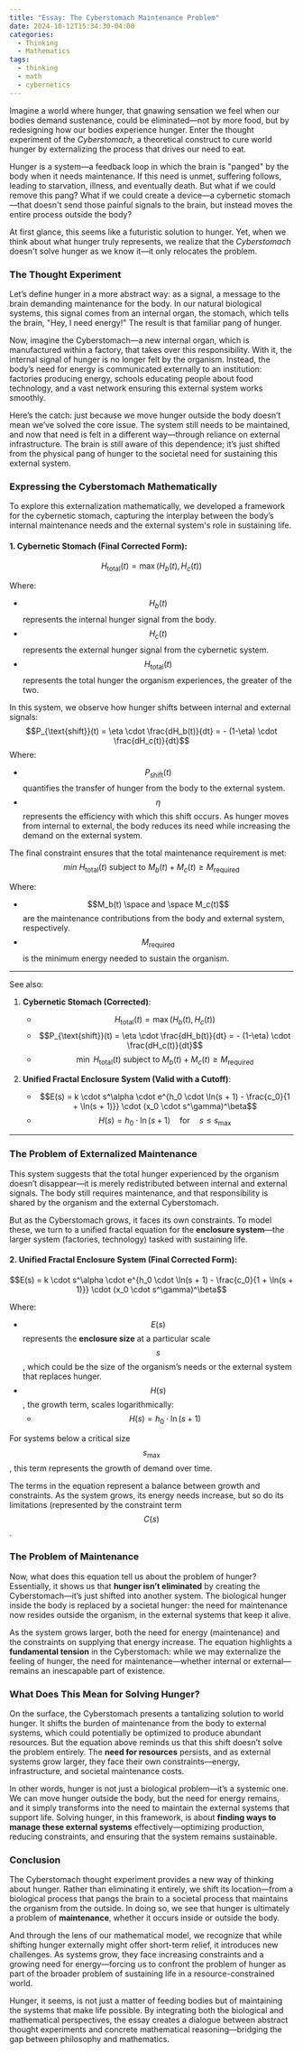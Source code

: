 ```yaml
---
title: "Essay: The Cyberstomach Maintenance Problem"
date: 2024-10-12T15:34:30-04:00
categories:
  - Thinking
  - Mathematics
tags:
  - thinking
  - math
  - cybernetics
---
```


Imagine a world where hunger, that gnawing sensation we feel when our bodies demand sustenance, could be eliminated—not by more food, but by redesigning how our bodies experience hunger. Enter the thought experiment of the *Cyberstomach*, a theoretical construct to cure world hunger by externalizing the process that drives our need to eat.

Hunger is a system—a feedback loop in which the brain is "panged" by the body when it needs maintenance. If this need is unmet, suffering follows, leading to starvation, illness, and eventually death. But what if we could remove this pang? What if we could create a device—a cybernetic stomach—that doesn't send those painful signals to the brain, but instead moves the entire process outside the body?

At first glance, this seems like a futuristic solution to hunger. Yet, when we think about what hunger truly represents, we realize that the *Cyberstomach* doesn't solve hunger as we know it—it only relocates the problem.

### The Thought Experiment

Let’s define hunger in a more abstract way: as a signal, a message to the brain demanding maintenance for the body. In our natural biological systems, this signal comes from an internal organ, the stomach, which tells the brain, "Hey, I need energy!" The result is that familiar pang of hunger.

Now, imagine the Cyberstomach—a new internal organ, which is manufactured within a factory, that takes over this responsibility. With it, the internal signal of hunger is no longer felt by the organism. Instead, the body’s need for energy is communicated externally to an institution: factories producing energy, schools educating people about food technology, and a vast network ensuring this external system works smoothly.

Here’s the catch: just because we move hunger outside the body doesn’t mean we’ve solved the core issue. The system still needs to be maintained, and now that need is felt in a different way—through reliance on external infrastructure. The brain is still aware of this dependence; it’s just shifted from the physical pang of hunger to the societal need for sustaining this external system.

### Expressing the Cyberstomach Mathematically

To explore this externalization mathematically, we developed a framework for the cybernetic stomach, capturing the interplay between the body’s internal maintenance needs and the external system's role in sustaining life.

#### 1. **Cybernetic Stomach (Final Corrected Form)**:
$$H_{\text{total}}(t) = \max(H_b(t), H_c(t))$$

Where:
- $$H_b(t)$$ represents the internal hunger signal from the body.
- $$H_c(t)$$ represents the external hunger signal from the cybernetic system.
- $$H_{\text{total}}(t)$$ represents the total hunger the organism experiences, the greater of the two.

In this system, we observe how hunger shifts between internal and external signals:
$$P_{\text{shift}}(t) = \eta \cdot \frac{dH_b(t)}{dt} = - (1-\eta) \cdot \frac{dH_c(t)}{dt}$$
Where:
- $$P_{\text{shift}}(t)$$ quantifies the transfer of hunger from the body to the external system.
- $$\eta$$ represents the efficiency with which this shift occurs. As hunger moves from internal to external, the body reduces its need while increasing the demand on the external system.

The final constraint ensures that the total maintenance requirement is met:
$$min \ H_{\text{total}}(t) \text{ subject to } M_b(t) + M_c(t) \geq M_{\text{required}}$$

Where:
- $$M_b(t) \space and \space M_c(t)$$ are the maintenance contributions from the body and external system, respectively.
- $$M_{\text{required}}$$ is the minimum energy needed to sustain the organism.

---

See also: 
1. **Cybernetic Stomach (Corrected)**:
   - $$H_{\text{total}}(t) = \max(H_b(t), H_c(t))$$
   - $$P_{\text{shift}}(t) = \eta \cdot \frac{dH_b(t)}{dt} = - (1-\eta) \cdot \frac{dH_c(t)}{dt}$$
   - $$\min \ H_{\text{total}}(t) \text{ subject to } M_b(t) + M_c(t) \geq M_{\text{required}}$$

2. **Unified Fractal Enclosure System (Valid with a Cutoff)**:
   - $$E(s) = k \cdot s^\alpha \cdot e^{h_0 \cdot \ln(s + 1) - \frac{c_0}{1 + \ln(s + 1)}} \cdot (x_0 \cdot s^\gamma)^\beta$$
   - $$H(s) = h_0 \cdot \ln(s + 1) \quad \text{for} \quad s \leq s_{\text{max}}$$

---

### The Problem of Externalized Maintenance

This system suggests that the total hunger experienced by the organism doesn’t disappear—it is merely redistributed between internal and external signals. The body still requires maintenance, and that responsibility is shared by the organism and the external Cyberstomach.

But as the Cyberstomach grows, it faces its own constraints. To model these, we turn to a unified fractal equation for the **enclosure system**—the larger system (factories, technology) tasked with sustaining life.

#### 2. **Unified Fractal Enclosure System (Final Corrected Form)**:
$$E(s) = k \cdot s^\alpha \cdot e^{h_0 \cdot \ln(s + 1) - \frac{c_0}{1 + \ln(s + 1)}} \cdot (x_0 \cdot s^\gamma)^\beta$$


Where:
- $$E(s)$$ represents the **enclosure size** at a particular scale $$s$$, which could be the size of the organism’s needs or the external system that replaces hunger.
- $$H(s)$$, the growth term, scales logarithmically:
  - $$H(s) = h_0 \cdot \ln(s + 1)$$

For systems below a critical size $$s_{\text{max}}$$, this term represents the growth of demand over time.

The terms in the equation represent a balance between growth and constraints. As the system grows, its energy needs increase, but so do its limitations (represented by the constraint term $$C(s)$$.

### The Problem of Maintenance

Now, what does this equation tell us about the problem of hunger? Essentially, it shows us that **hunger isn’t eliminated** by creating the Cyberstomach—it’s just shifted into another system. The biological hunger inside the body is replaced by a societal hunger: the need for maintenance now resides outside the organism, in the external systems that keep it alive.

As the system grows larger, both the need for energy (maintenance) and the constraints on supplying that energy increase. The equation highlights a **fundamental tension** in the Cyberstomach: while we may externalize the feeling of hunger, the need for maintenance—whether internal or external—remains an inescapable part of existence.

### What Does This Mean for Solving Hunger?

On the surface, the Cyberstomach presents a tantalizing solution to world hunger. It shifts the burden of maintenance from the body to external systems, which could potentially be optimized to produce abundant resources. But the equation above reminds us that this shift doesn’t solve the problem entirely. The **need for resources** persists, and as external systems grow larger, they face their own constraints—energy, infrastructure, and societal maintenance costs.

In other words, hunger is not just a biological problem—it’s a systemic one. We can move hunger outside the body, but the need for energy remains, and it simply transforms into the need to maintain the external systems that support life. Solving hunger, in this framework, is about **finding ways to manage these external systems** effectively—optimizing production, reducing constraints, and ensuring that the system remains sustainable.

### Conclusion

The Cyberstomach thought experiment provides a new way of thinking about hunger. Rather than eliminating it entirely, we shift its location—from a biological process that pangs the brain to a societal process that maintains the organism from the outside. In doing so, we see that hunger is ultimately a problem of **maintenance**, whether it occurs inside or outside the body. 

And through the lens of our mathematical model, we recognize that while shifting hunger externally might offer short-term relief, it introduces new challenges. As systems grow, they face increasing constraints and a growing need for energy—forcing us to confront the problem of hunger as part of the broader problem of sustaining life in a resource-constrained world.

Hunger, it seems, is not just a matter of feeding bodies but of maintaining the systems that make life possible. By integrating both the biological and mathematical perspectives, the essay creates a dialogue between abstract thought experiments and concrete mathematical reasoning—bridging the gap between philosophy and mathematics.
